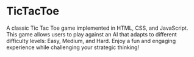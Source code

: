 # TicTacToe
 A classic Tic Tac Toe game implemented in HTML, CSS, and JavaScript. This game allows users to play against an AI that adapts to different difficulty levels: Easy, Medium, and Hard. Enjoy a fun and engaging experience while challenging your strategic thinking!
